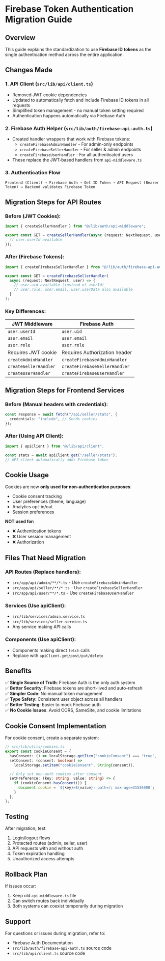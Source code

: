 # Firebase Token Authentication Migration Guide

## Overview

This guide explains the standardization to use **Firebase ID tokens** as the single authentication method across the entire application.

## Changes Made

### 1. **API Client (`src/lib/api/client.ts`)**

- Removed JWT cookie dependencies
- Updated to automatically fetch and include Firebase ID tokens in all requests
- Simplified token management - no manual token setting required
- Authentication happens automatically via Firebase Auth

### 2. **Firebase Auth Helper (`src/lib/auth/firebase-api-auth.ts`)**

- Created handler wrappers that work with Firebase tokens:
  - `createFirebaseAdminHandler` - For admin-only endpoints
  - `createFirebaseSellerHandler` - For seller & admin endpoints
  - `createFirebaseUserHandler` - For all authenticated users
- These replace the JWT-based handlers from `api-middleware.ts`

### 3. **Authentication Flow**

```
Frontend (Client) → Firebase Auth → Get ID Token → API Request (Bearer Token) → Backend validates Firebase Token
```

## Migration Steps for API Routes

### Before (JWT Cookies):

```typescript
import { createSellerHandler } from "@/lib/auth/api-middleware";

export const GET = createSellerHandler(async (request: NextRequest, user) => {
  // user.userId available
});
```

### After (Firebase Tokens):

```typescript
import { createFirebaseSellerHandler } from "@/lib/auth/firebase-api-auth";

export const GET = createFirebaseSellerHandler(
  async (request: NextRequest, user) => {
    // user.uid available (instead of userId)
    // user.role, user.email, user.userData also available
  }
);
```

### Key Differences:

| JWT Middleware        | Firebase Auth                 |
| --------------------- | ----------------------------- |
| `user.userId`         | `user.uid`                    |
| `user.email`          | `user.email`                  |
| `user.role`           | `user.role`                   |
| Requires JWT cookie   | Requires Authorization header |
| `createAdminHandler`  | `createFirebaseAdminHandler`  |
| `createSellerHandler` | `createFirebaseSellerHandler` |
| `createUserHandler`   | `createFirebaseUserHandler`   |

## Migration Steps for Frontend Services

### Before (Manual headers with credentials):

```typescript
const response = await fetch("/api/seller/stats", {
  credentials: "include", // Sends cookies
});
```

### After (Using API Client):

```typescript
import { apiClient } from "@/lib/api/client";

const stats = await apiClient.get("/seller/stats");
// API client automatically adds Firebase token
```

## Cookie Usage

Cookies are now **only used for non-authentication purposes**:

- Cookie consent tracking
- User preferences (theme, language)
- Analytics opt-in/out
- Session preferences

**NOT used for:**

- ❌ Authentication tokens
- ❌ User session management
- ❌ Authorization

## Files That Need Migration

### API Routes (Replace handlers):

- `src/app/api/admin/**/*.ts` - Use `createFirebaseAdminHandler`
- `src/app/api/seller/**/*.ts` - Use `createFirebaseSellerHandler`
- `src/app/api/user/**/*.ts` - Use `createFirebaseUserHandler`

### Services (Use apiClient):

- `src/lib/services/admin.service.ts`
- `src/lib/services/seller.service.ts`
- Any service making API calls

### Components (Use apiClient):

- Components making direct `fetch` calls
- Replace with `apiClient.get/post/put/delete`

## Benefits

✅ **Single Source of Truth**: Firebase Auth is the only auth system  
✅ **Better Security**: Firebase tokens are short-lived and auto-refresh  
✅ **Simpler Code**: No manual token management  
✅ **Type Safety**: Consistent user object across all handlers  
✅ **Better Testing**: Easier to mock Firebase auth  
✅ **No Cookie Issues**: Avoid CORS, SameSite, and cookie limitations

## Cookie Consent Implementation

For cookie consent, create a separate system:

```typescript
// src/lib/utils/cookies.ts
export const cookieConsent = {
  hasConsent: () => localStorage.getItem("cookieConsent") === "true",
  setConsent: (consent: boolean) =>
    localStorage.setItem("cookieConsent", String(consent)),

  // Only set non-auth cookies after consent
  setPreference: (key: string, value: string) => {
    if (cookieConsent.hasConsent()) {
      document.cookie = `${key}=${value}; path=/; max-age=31536000`;
    }
  },
};
```

## Testing

After migration, test:

1. Login/logout flows
2. Protected routes (admin, seller, user)
3. API requests with and without auth
4. Token expiration handling
5. Unauthorized access attempts

## Rollback Plan

If issues occur:

1. Keep old `api-middleware.ts` file
2. Can switch routes back individually
3. Both systems can coexist temporarily during migration

## Support

For questions or issues during migration, refer to:

- Firebase Auth Documentation
- `src/lib/auth/firebase-api-auth.ts` source code
- `src/lib/api/client.ts` source code
